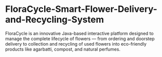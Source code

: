 # FloraCycle-Smart-Flower-Delivery-and-Recycling-System
FloraCycle is an innovative Java-based interactive platform designed to manage the complete lifecycle of flowers — from ordering and doorstep delivery to collection and recycling of used flowers into eco-friendly products like agarbatti, compost, and natural perfumes.
